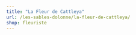 ```yaml
---
title: "La Fleur de Cattleya"
url: /les-sables-dolonne/la-fleur-de-cattleya/
shop: fleuriste
---
```

